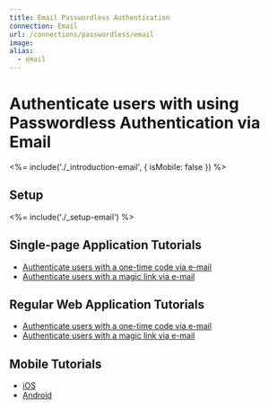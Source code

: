 ```yaml
---
title: Email Passwordless Authentication
connection: Email
url: /connections/passwordless/email
image:
alias:
  - email
---
```


# Authenticate users with using Passwordless Authentication via Email

<%= include('./_introduction-email', { isMobile: false }) %>

## Setup

<%= include('./_setup-email') %>

## Single-page Application Tutorials

 - [Authenticate users with a one-time code via e-mail](spa-email-code)
 - [Authenticate users with a magic link via e-mail](spa-email-link)

## Regular Web Application Tutorials

 - [Authenticate users with a one-time code via e-mail](regular-web-app-email-code)
 - [Authenticate users with a magic link via e-mail](regular-web-app-email-link)

## Mobile Tutorials

 - [iOS](ios-email-swift)
 - [Android](android-email)